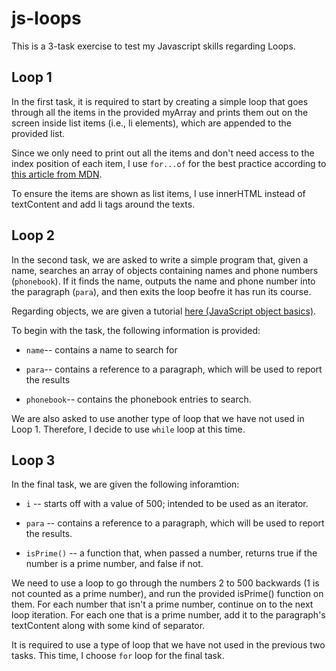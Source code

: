 # js-loops

This is a 3-task exercise to test my Javascript skills regarding Loops.

## Loop 1

In the first task, it is required to start by creating a simple loop that goes through all the items in the provided myArray
and prints them out on the screen inside list items (i.e., li elements), which are appended to the provided list.

Since we only need to print out all the items and don't need access to the index position of each item, I use `for...of` for the best practice according to [this article from MDN](https://developer.mozilla.org/en-US/docs/Learn/JavaScript/Building_blocks/Looping_code#which_loop_type_should_you_use).

To ensure the items are shown as list items, I use innerHTML instead of textContent and add li tags around the texts.

## Loop 2

In the second task, we are asked to write a simple program that, given a name, searches an array of objects containing names and phone numbers (`phonebook`).
If it finds the name, outputs the name and phone number into the paragraph (`para`), and then exits the loop beofre it has run its course.

Regarding objects, we are given a tutorial [here (JavaScript object basics)](https://developer.mozilla.org/en-US/docs/Learn/JavaScript/Objects/Basics).

To begin with the task, the following information is provided:

* `name`-- contains a name to search for

* `para`-- contains a reference to a paragraph, which will be used to report the results

* `phonebook`-- contains the phonebook entries to search.

We are also asked to use another type of loop that we have not used in Loop 1.
Therefore, I decide to use `while` loop at this time.

## Loop 3

In the final task, we are given the following inforamtion:

* `i` -- starts off with a value of 500; intended to be used as an iterator.

* `para` -- contains a reference to a paragraph, which will be used to report the results.
  
* `isPrime()` -- a function that, when passed a number, returns true if the number is a prime number, and false if not.

We need to use a loop to go through the numbers 2 to 500 backwards (1 is not counted as a prime number), and run the provided isPrime() function on them.
For each number that isn't a prime number, continue on to the next loop iteration. 
For each one that is a prime number, add it to the paragraph's textContent along with some kind of separator.

It is required to use a type of loop that we have not used in the previous two tasks.
This time, I choose `for` loop for the final task.
